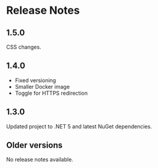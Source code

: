 Release Notes
=============

## 1.5.0

CSS changes.

## 1.4.0

- Fixed versioning
- Smaller Docker image
- Toggle for HTTPS redirection

## 1.3.0

Updated project to .NET 5 and latest NuGet dependencies.

## Older versions

No release notes available.
